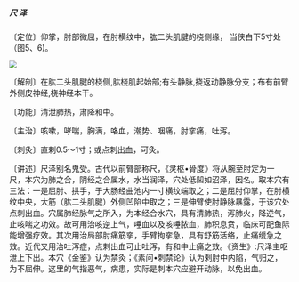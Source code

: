 ##### 尺 泽

〔定位〕仰掌，肘部微屈，在肘横纹中，肱二头肌腱的桡侧缘， 当侠白下5寸处（图5、6)。

<img src="img/图6.jpg" style="zoom:80%;" />

〔解剖〕在肱二头肌腱的桡侧,肱桡肌起始部;有头静脉,挠返动静脉分支；布有前臂外侧皮神经,桡神经本干。

〔功能〕清泄肺热，肃降和中。

〔主治〕咳嗽，哮喘，胸满，咯血，潮势、咽痛，肘挛痛，吐泻。   

〔刺灸〕直剌0.5〜1寸；或点刺出血，可灸。

〔讲述〕尺泽别名鬼受。古代以前臂部称尺，《灵枢•骨度》将从腕至肘定为一尺，本穴为肺之合，阴经之合属水，水当润泽，穴处低凹如沼泽，因名。取本穴有三法：一是屈肘、拱手，于大肠经曲池内一寸横纹端取之；二是屈肘仰掌，在肘横纹中央，大筋（肱二头肌腱）外侧凹陷中取之；三是伸臂使肘静脉暴露，于该穴处点刺出血。穴属肺经脉气之所入，为本经合水穴，具有清肺热，泻肺火，降逆气，止咳喘之功效。故可用治咳逆上气，唾血以及咳唾脓血，肺积息贲，临床可配鱼际能增强疗效。其次用治局部肘痛筋挛，手臂拘挛急，具有舒筋活络，止痛缓急之效。近代又用治吐泻症，点刺出血可止吐泻，有和中止痛之效。《资生》:尺泽主呕泄上下出。本穴《金鉴》认为禁灸；《素问•刺禁论》认为剌肘中内陷，气归之，为不屈伸。这里的气指恶气，病患，实际是刺本穴应避开动脉，以免出血。
